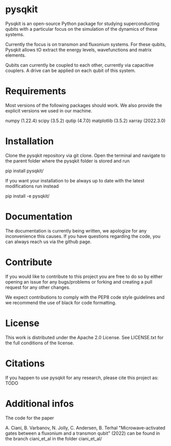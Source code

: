 # pysqkit

Pysqkit is an open-source Python package for studying superconducting qubits with a particular focus on the simulation of the dynamics of these systems.

Currently the focus is on transmon and fluxonium systems. For these qubits, Pysqkit allows tO extract the energy levels, wavefunctions and matrix elements.

Qubits can currently be coupled to each other, currently via capacitive couplers. A drive can be applied on each qubit of this system.

# Requirements
Most versions of the following packages should work. We also provide the explicit versions we used in our machine.

numpy (1.22.4)
scipy (3.5.2)
qutip (4.7.0)
matplotlib (3.5.2)
xarray (2022.3.0)

# Installation
Clone the pysqkit repository via git clone. Open the terminal and navigate to the parent folder where the pysqkit folder is stored and run

pip install pysqkit/

If you want your installation to be always up to date with the latest modifications run instead

pip install -e pysqkit/

# Documentation
The documentation is currently being written, we apologize for any inconvenience this causes. If you have questions regarding the code, you can always reach us via the github page.

# Contribute
If you would like to contribute to this project you are free to do so by either opening an issue for any bugs/problems or forking and creating a pull request for any other changes.

We expect contributions to comply with the PEP8 code style guidelines and we recommend the use of black for code formatting.

# License
This work is distributed under the Apache 2.0 License. See LICENSE.txt for the full conditions of the license.

# Citations
If you happen to use pysqkit for any research, please cite this project as:
TODO

# Additional infos

The code for the paper 

A. Ciani, B. Varbanov, N. Jolly, C. Andersen, B. Terhal "Microwave-activated gates between a fluxonium and a transmon qubit" (2022) 
can be found in the branch ciani_et_al in the folder ciani_et_al/
